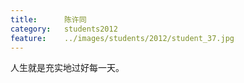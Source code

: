 ```yaml
---
title:		陈许同
category:	students2012
feature:	../images/students/2012/student_37.jpg
---
```

人生就是充实地过好每一天。


